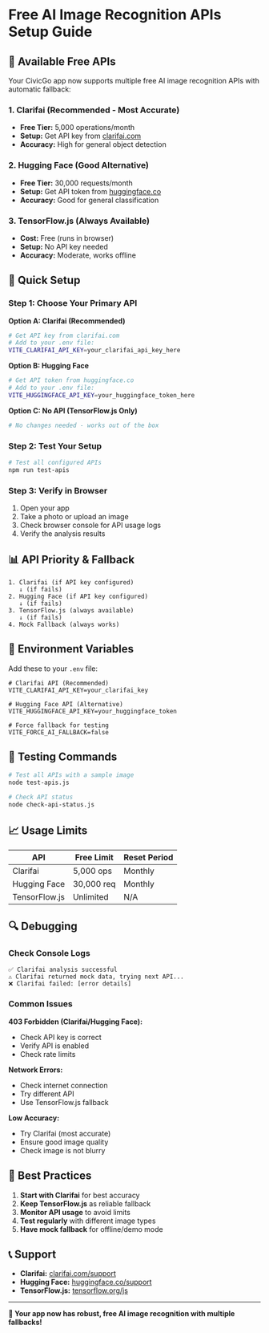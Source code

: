 # Free AI Image Recognition APIs Setup Guide

## 🎯 **Available Free APIs**

Your CivicGo app now supports multiple free AI image recognition APIs with automatic fallback:

### 1. **Clarifai** (Recommended - Most Accurate)
- **Free Tier:** 5,000 operations/month
- **Setup:** Get API key from [clarifai.com](https://clarifai.com/)
- **Accuracy:** High for general object detection

### 2. **Hugging Face** (Good Alternative)
- **Free Tier:** 30,000 requests/month
- **Setup:** Get API token from [huggingface.co](https://huggingface.co/)
- **Accuracy:** Good for general classification

### 3. **TensorFlow.js** (Always Available)
- **Cost:** Free (runs in browser)
- **Setup:** No API key needed
- **Accuracy:** Moderate, works offline

## 🚀 **Quick Setup**

### Step 1: Choose Your Primary API

**Option A: Clarifai (Recommended)**
```bash
# Get API key from clarifai.com
# Add to your .env file:
VITE_CLARIFAI_API_KEY=your_clarifai_api_key_here
```

**Option B: Hugging Face**
```bash
# Get API token from huggingface.co
# Add to your .env file:
VITE_HUGGINGFACE_API_KEY=your_huggingface_token_here
```

**Option C: No API (TensorFlow.js Only)**
```bash
# No changes needed - works out of the box
```

### Step 2: Test Your Setup

```bash
# Test all configured APIs
npm run test-apis
```

### Step 3: Verify in Browser

1. Open your app
2. Take a photo or upload an image
3. Check browser console for API usage logs
4. Verify the analysis results

## 📊 **API Priority & Fallback**

```
1. Clarifai (if API key configured)
   ↓ (if fails)
2. Hugging Face (if API key configured)
   ↓ (if fails)
3. TensorFlow.js (always available)
   ↓ (if fails)
4. Mock Fallback (always works)
```

## 🔧 **Environment Variables**

Add these to your `.env` file:

```env
# Clarifai API (Recommended)
VITE_CLARIFAI_API_KEY=your_clarifai_key

# Hugging Face API (Alternative)
VITE_HUGGINGFACE_API_KEY=your_huggingface_token

# Force fallback for testing
VITE_FORCE_AI_FALLBACK=false
```

## 🧪 **Testing Commands**

```bash
# Test all APIs with a sample image
node test-apis.js

# Check API status
node check-api-status.js
```

## 📈 **Usage Limits**

| API | Free Limit | Reset Period |
|-----|------------|--------------|
| Clarifai | 5,000 ops | Monthly |
| Hugging Face | 30,000 req | Monthly |
| TensorFlow.js | Unlimited | N/A |

## 🔍 **Debugging**

### Check Console Logs
```
✅ Clarifai analysis successful
⚠️ Clarifai returned mock data, trying next API...
❌ Clarifai failed: [error details]
```

### Common Issues

**403 Forbidden (Clarifai/Hugging Face):**
- Check API key is correct
- Verify API is enabled
- Check rate limits

**Network Errors:**
- Check internet connection
- Try different API
- Use TensorFlow.js fallback

**Low Accuracy:**
- Try Clarifai (most accurate)
- Ensure good image quality
- Check image is not blurry

## 🎯 **Best Practices**

1. **Start with Clarifai** for best accuracy
2. **Keep TensorFlow.js** as reliable fallback
3. **Monitor API usage** to avoid limits
4. **Test regularly** with different image types
5. **Have mock fallback** for offline/demo mode

## 📞 **Support**

- **Clarifai:** [clarifai.com/support](https://clarifai.com/support)
- **Hugging Face:** [huggingface.co/support](https://huggingface.co/support)
- **TensorFlow.js:** [tensorflow.org/js](https://tensorflow.org/js)

---

**🎉 Your app now has robust, free AI image recognition with multiple fallbacks!**
